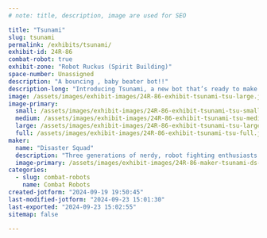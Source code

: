 ```yaml
---
# note: title, description, image are used for SEO

title: "Tsunami"
slug: tsunami
permalink: /exhibits/tsunami/
exhibit-id: 24R-86
combat-robot: true
exhibit-zone: "Robot Ruckus (Spirit Building)"
space-number: Unassigned
description: "A bouncing , baby beater bot!!"
description-long: "Introducing Tsunami, a new bot that’s ready to make a splash in the arena! This little storm is shore to impress and refuses to get caught in the undertow of defeat. "
image: /assets/images/exhibit-images/24R-86-exhibit-tsunami-tsu-large.jpg
image-primary: 
  small: /assets/images/exhibit-images/24R-86-exhibit-tsunami-tsu-small.jpg
  medium: /assets/images/exhibit-images/24R-86-exhibit-tsunami-tsu-medium.jpg
  large: /assets/images/exhibit-images/24R-86-exhibit-tsunami-tsu-large.jpg
  full: /assets/images/exhibit-images/24R-86-exhibit-tsunami-tsu-full.jpg
maker: 
  name: "Disaster Squad"
  description: "Three generations of nerdy, robot fighting enthusiasts. "
  image-primary: /assets/images/exhibit-images/24R-86-maker-tsunami-ds-medium.jpg
categories: 
  - slug: combat-robots
    name: Combat Robots
created-jotform: "2024-09-19 19:50:45"
last-modified-jotform: "2024-09-23 15:01:30"
last-exported: "2024-09-23 15:02:55"
sitemap: false

---
```

